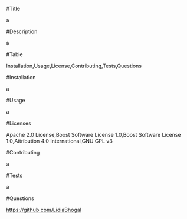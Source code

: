#Title 

  a 

#Description

  a

#Table

 Installation,Usage,License,Contributing,Tests,Questions

#Installation

 a

#Usage 

a

#Licenses 

Apache 2.0 License,Boost Software License 1.0,Boost Software License 1.0,Attribution 4.0 International,GNU GPL v3

#Contributing 

a

#Tests 

a

#Questions 

https://github.com/LidiaBhogal 

